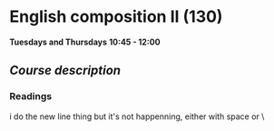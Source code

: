 
# English composition II (130)

**Tuesdays and Thursdays**
**10:45 - 12:00**

## *Course description*

### Readings
i do the new line thing but it's not happenning, either with space or \





